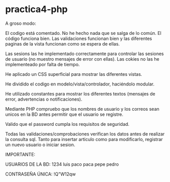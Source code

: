 # practica4-php

A groso modo:

El codigo está comentado. No he hecho nada que se salga de lo común. El código funciona bien. Las validaciones funcionan bien y las diferentes paginas de la vista funcionan como se espera de ellas.

Las sesions las he implementado correctamente para controlar las sesiones de usuario (no muestro mensajes de error con ellas). Las cokies no las he implementeado por falta de tiempo.

He aplicado un CSS superficial para mostrar las diferentes vistas.

He dividido el codigo en modelo/vista/controlador, haciéndolo modular. 

He utilizado constantes para mostrar los diferentes textos (mensajes de error, advertencias o notificaciones).

Mediante PHP compruebo que los nombres de usuario y los correos sean unicos en la BD antes permitir que el usuario se registre. 

Valido que el password cumpla los requisitos de seguridad.

Todas las validaciones/comprobaciones verifican los datos antes de realizar la consulta sql. Tanto para insertar articulo como para modificarlo, registrar un nuevo usuario o iniciar sesion.

IMPORTANTE:

USUARIOS DE LA BD:
1234
luis
paco
paca
pepe
pedro

CONTRASEÑA ÚNICA:
!Q"W12qw
